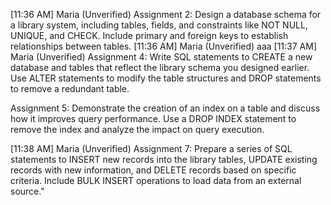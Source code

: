 [11:36 AM] Maria (Unverified)
Assignment 2: Design a database schema for a library system, including tables, fields, and constraints like NOT NULL, UNIQUE, and CHECK. Include primary and foreign keys to establish relationships between tables.
[11:36 AM] Maria (Unverified)
aaa
[11:37 AM] Maria (Unverified)
Assignment 4: Write SQL statements to CREATE a new database and tables that reflect the library schema you designed earlier. Use ALTER statements to modify the table structures and DROP statements to remove a redundant table.
 
Assignment 5: Demonstrate the creation of an index on a table and discuss how it improves query performance. Use a DROP INDEX statement to remove the index and analyze the impact on query execution.

[11:38 AM] Maria (Unverified)
Assignment 7: Prepare a series of SQL statements to INSERT new records into the library tables, UPDATE existing records with new information, and DELETE records based on specific criteria. Include BULK INSERT operations to load data from an external source."
